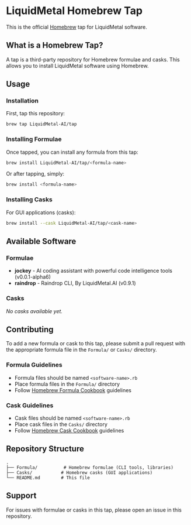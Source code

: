 # LiquidMetal Homebrew Tap

This is the official [Homebrew](https://brew.sh/) tap for LiquidMetal software.

## What is a Homebrew Tap?

A tap is a third-party repository for Homebrew formulae and casks. This allows you to install LiquidMetal software using Homebrew.

## Usage

### Installation

First, tap this repository:

```bash
brew tap LiquidMetal-AI/tap
```

### Installing Formulae

Once tapped, you can install any formula from this tap:

```bash
brew install LiquidMetal-AI/tap/<formula-name>
```

Or after tapping, simply:

```bash
brew install <formula-name>
```

### Installing Casks

For GUI applications (casks):

```bash
brew install --cask LiquidMetal-AI/tap/<cask-name>
```

## Available Software

### Formulae

- **jockey** - AI coding assistant with powerful code intelligence tools (v0.0.1-alpha6)
- **raindrop** - Raindrop CLI, By LiquidMetal.AI (v0.9.1)

### Casks

*No casks available yet.*

## Contributing

To add a new formula or cask to this tap, please submit a pull request with the appropriate formula file in the `Formula/` or `Casks/` directory.

### Formula Guidelines

- Formula files should be named `<software-name>.rb`
- Place formula files in the `Formula/` directory
- Follow [Homebrew Formula Cookbook](https://docs.brew.sh/Formula-Cookbook) guidelines

### Cask Guidelines

- Cask files should be named `<software-name>.rb`
- Place cask files in the `Casks/` directory
- Follow [Homebrew Cask Cookbook](https://docs.brew.sh/Cask-Cookbook) guidelines

## Repository Structure

```
.
├── Formula/          # Homebrew formulae (CLI tools, libraries)
├── Casks/           # Homebrew casks (GUI applications)
└── README.md        # This file
```

## Support

For issues with formulae or casks in this tap, please open an issue in this repository.
